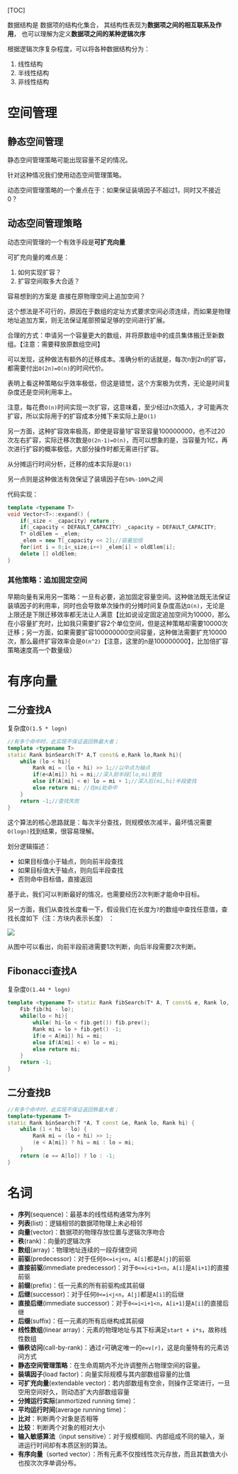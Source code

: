 [TOC]

数据结构是 数据项的结构化集合， 其结构性表现为**数据项之间的相互联系及作用**， 也可以理解为定义**数据项之间的某种逻辑次序**

根据逻辑次序复杂程度，可以将各种数据结构分为：
1. 线性结构
2. 半线性结构
3. 非线性结构

# 空间管理
## 静态空间管理
静态空间管理策略可能出现容量不足的情况。

针对这种情况我们使用动态空间管理策略。

动态空间管理策略的一个重点在于：如果保证装填因子不超过1，同时又不接近0？

## 动态空间管理策略
动态空间管理的一个有效手段是**可扩充向量**

可扩充向量的难点是：
1. 如何实现扩容？
2. 扩容空间取多大合适？

容易想到的方案是 直接在原物理空间上追加空间？

这个想法是不可行的，原因在于数组的定址方式要求空间必须连续，而如果是物理地址追加方案，则无法保证尾部预留足够的空间进行扩展。

合理的方式：申请另一个容量更大的数组，并将原数组中的成员集体搬迁至新数组。【注意：需要释放原数组空间】

可以发现，这种做法有额外的迁移成本。准确分析的话就是，每次n到2n的扩容，都需要付出`O(2n)=O(n)`的时间代价。

表明上看这种策略似乎效率极低，但这是错觉，这个方案极为优秀，无论是时间复杂度还是空间利用率上。

注意，每花费`O(n)`时间实现一次扩容，这意味着，至少经过n次插入，才可能再次扩容，所以实际用于的扩容成本分摊下来实际上是`O(1)`

另一方面，这种扩容效率极高，即使是容量1扩容至容量100000000，也不过20次左右扩容，实际迁移次数是`O(2n-1)=O(n)`，而可以想象的是，当容量为1亿，再次进行扩容的概率极低，大部分操作时都无需进行扩容。

从分摊运行时间分析，迁移的成本实际是`O(1)`

另一点则是这种做法有效保证了装填因子在`50%-100%`之间

代码实现：
```c++
template <typename T>
void Vector<T>::expand() {
    if(_size < _capacity) return ;
    if(_capacity < DEFAULT_CAPACITY) _capacity = DEFAULT_CAPACITY;
    T* oldElem = _elem;
    _elem = new T[_capacity << 2];//容量加倍
    for(int i = 0;i<_size;i++) _elem[i] = oldElem[i];
    delete [] oldElem;
}
```

### 其他策略：追加固定空间
早期向量有采用另一策略：一旦有必要，追加固定容量空间。这种做法既无法保证装填因子的利用率，同时也会导致单次操作的分摊时间复杂度高达`Ω(n)`，无论是上限还是下限迁移效率都无法让人满意【比如说设定固定追加空间为10000，那么在小容量扩充时，比如我只需要扩容2个单位空间，但是这种策略却需要10000次迁移；另一方面，如果需要扩容100000000空间容量，这种做法需要扩充10000次，那么最终扩容效率会是`O(n^2)`【注意，这里的n是100000000】，比加倍扩容策略速度高一个数量级）

# 有序向量
## 二分查找A
复杂度`O(1.5 * logn)`
```c++
//有多个命中时，此实现不保证返回秩最大者；
template <typename T>
static Rank binSearch(T* A,T const& e,Rank lo,Rank hi){
    while (lo < hi){
        Rank mi = (lo + hi) >> 1;//以中点为轴点
        if(e<A[mi]) hi = mi;//深入前半段[lo,mi)查找
        else if(A[mi] < e) lo = mi + 1;//深入后(mi,hi)半段查找
        else return mi; //在mi处命中
    }
    return -1;//查找失败
}
```
这个算法的核心思路就是：每次半分查找，则规模依次减半，最坏情况需要`O(logn)`找到结果，很容易理解。

划分逻辑描述：
- 如果目标值小于轴点，则向前半段查找
- 如果目标值大于轴点，则向后半段查找
- 否则命中目标值，直接返回

基于此，我们可以判断最好的情况，也需要经历2次判断才能命中目标。

另一方面，我们从查找长度看一下，假设我们在长度为`7`的数组中查找任意值，查找长度如下（注：方块内表示长度） ：

![](https://pic.imgdb.cn/item/620d93702ab3f51d9157778c.jpg)

从图中可以看出，向前半段前进需要1次判断，向后半段需要2次判断。

## Fibonacci查找A
复杂度`O(1.44 * logn)`
```c++
template <typename T> static Rank fibSearch(T* A, T const& e, Rank lo, Rank hi){
    Fib fib(hi - lo);
    while(lo < hi){
        while( hi-lo < fib.get()) fib.prev();
        Rank mi = lo + fib.get() -1;
        if(e < A[mi]) hi = mi;
        else if(A[mi] < e) lo = mi;
        else return mi;
    }
    return -1;
}
```

## 二分查找B
```c++
//有多个命中时，此实现不保证返回秩最大者；
template<typename T>
static Rank binSearch(T *A, T const &e, Rank lo, Rank hi) {
    while (1 < hi - lo) {
        Rank mi = (lo + hi) >> 1;
        (e < A[mi]) ? hi = mi : lo = mi;
    }
    return (e == A[lo]) ? lo : -1;
}
```


# 名词
- **序列**(sequence)：最基本的线性结构通常为序列
- **列表**(list)：逻辑相邻的数据项物理上未必相邻
- **向量**(vector)：数据项的物理存放位置与逻辑次序吻合
- **秩**(rank)：向量的逻辑次序
- **数组**(array)：物理地址连续的一段存储空间
- **前驱**(predecessor)：对于任何`0<=i<j<n`，`A[i]`都是`A[j]`的前驱
- **直接前驱**(immediate predecessor)：对于`0<=i<i+1<n`，`A[i]`是`A[i+1]`的直接前驱
- **前缀**(prefix)：任一元素的所有前驱构成其前缀
- **后继**(successor)：对于任何`0<=i<j<n`，`A[j]`都是`A[i]`的后继
- **直接后继**(immediate successor)：对于`0<=i<i+1<n`，`A[i+1]`是`A[i]`的直接后继
- **后缀**(suffix)：任一元素的所有后继构成其前缀
- **线性数组**(linear array)：元素的物理地址与其下标满足`start + i*s`，故称线性数组
- **循秩访问**(call-by-rank)：通过`r`可确定唯一的`e=v[r]`，这是向量特有的元素访问方式
- **静态空间管理策略**：在生命周期内不允许调整所占物理空间的容量。
- **装填因子**(load factor)：向量实际规模与其内部数组容量的比值
- **可扩充向量**(extendable vector)：若内部数组有空余，则操作正常进行，一旦空用空间好久，则动态扩大内部数组容量
- **分摊运行实际**(anmortized running time)：
- **平均运行时间**(average running time)：
- **比对**：判断两个对象是否相等
- **比较**：判断两个对象的相对大小
- **输入敏感算法**（input sensitive）：对于规模相同、内部组成不同的输入，渐进运行时间却有本质区别的算法。
- **有序向量**（sorted vector）：所有元素不仅按线性次元存放，而且其数值大小也按次次序单调分布。